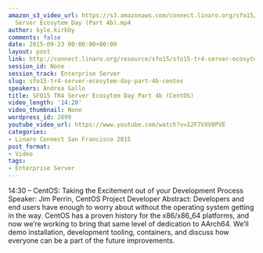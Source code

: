 ```yaml
---
amazon_s3_video_url: https://s3.amazonaws.com/connect.linaro.org/sfo15/Videos/09-23-Wednesday/SFO15-TR4
  Server Ecosytem Day (Part 4b).mp4
author: kyle.kirkby
comments: false
date: 2015-09-23 00:00:00+00:00
layout: post
link: http://connect.linaro.org/resource/sfo15/sfo15-tr4-server-ecosytem-day-part-4b-centos/
session_id: None
session_track: Enterprise Server
slug: sfo15-tr4-server-ecosytem-day-part-4b-centos
speakers: Andrea Gallo
title: SFO15 TR4 Server Ecosytem Day Part 4b (CentOS)
video_length: '14:20'
video_thumbnail: None
wordpress_id: 2899
youtube_video_url: https://www.youtube.com/watch?v=I2F7VXV0PVE
categories:
- Linaro Connect San Francisco 2015
post_format:
- Video
tags:
- Enterprise Server
---
```


14:30 – CentOS: Taking the Excitement out of your Development Process
Speaker: Jim Perrin, CentOS Project Developer
Abstract: Developers and end users have enough to worry about without the operating system getting in the way. CentOS has a proven history for the x86/x86_64 platforms, and now we’re working to bring that same level of dedication to AArch64. We’ll demo installation, development tooling, containers, and discuss how everyone can be a part of the future improvements.
